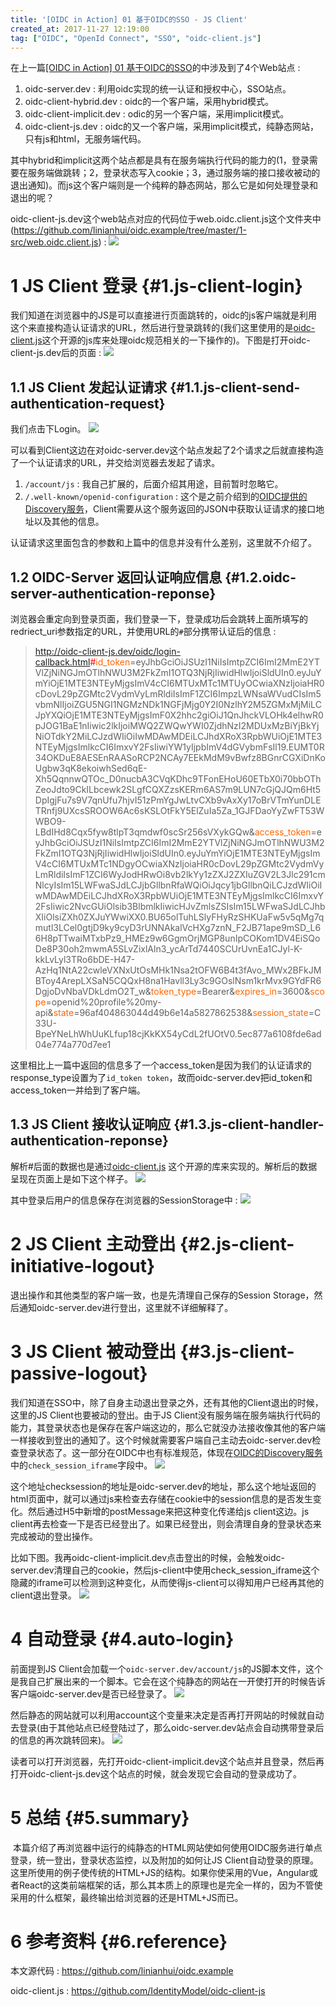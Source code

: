 ```yaml
---
title: '[OIDC in Action] 01 基于OIDC的SSO - JS Client'
created_at: 2017-11-27 12:19:00
tag: ["OIDC", "OpenId Connect", "SSO", "oidc-client.js"]
---
```


在上一篇[[OIDC in Action] 01 基于OIDC的SSO][01]的中涉及到了4个Web站点 : 

1. oidc-server.dev : 利用oidc实现的统一认证和授权中心，SSO站点。
2. oidc-client-hybrid.dev : oidc的一个客户端，采用hybrid模式。
3. oidc-client-implicit.dev : odic的另一个客户端，采用implicit模式。
4. oidc-client-js.dev : oidc的又一个客户端，采用implicit模式，纯静态网站，只有js和html，无服务端代码。

其中hybrid和implicit这两个站点都是具有在服务端执行代码的能力的(1，登录需要在服务端做跳转；2，登录状态写入cookie；3，通过服务端的接口接收被动的退出通知)。而js这个客户端则是一个纯粹的静态网站，那么它是如何处理登录和退出的呢？

oidc-client-js.dev这个web站点对应的代码位于web.oidc.client.js这个文件夹中(<https://github.com/linianhui/oidc.example/tree/master/1-src/web.oidc.client.js>) : 
![](0.png)

# 1 JS Client 登录 {#1.js-client-login}

我们知道在浏览器中的JS是可以直接进行页面跳转的，oidc的js客户端就是利用这个来直接构造认证请求的URL，然后进行登录跳转的(我们这里使用的是[oidc-client.js](https://github.com/IdentityModel/oidc-client-js)这个开源的js库来处理oidc规范相关的一下操作的)。下图是打开oidc-client-js.dev后的页面 : 
![](1.0.png)

## 1.1 JS Client 发起认证请求 {#1.1.js-client-send-authentication-request}

我们点击下Login。
![](1.1.0.png)

可以看到Client这边在对oidc-server.dev这个站点发起了2个请求之后就直接构造了一个认证请求的URL，并交给浏览器去发起了请求。

1. `/account/js` : 我自己扩展的，后面介绍其用途，目前暂时忽略它。
2. `/.well-known/openid-configuration` : 这个是之前介绍到的[OIDC提供的Discovery服务][authc-and-authz-oidc-discovery]，Client需要从这个服务返回的JSON中获取认证请求的接口地址以及其他的信息。

认证请求这里面包含的参数和上篇中的信息并没有什么差别，这里就不介绍了。

## 1.2 OIDC-Server 返回认证响应信息 {#1.2.oidc-server-authentication-reponse}

浏览器会重定向到登录页面，我们登录一下，登录成功后会跳转上面所填写的redriect_uri参数指定的URL，并使用URL的`#`部分携带认证后的信息 : 

> http://oidc-client-js.dev/oidc/login-callback.html<span style="color: #ff0000;">#</span><span style="color: #ff6600;">id_token</span>=eyJhbGciOiJSUzI1NiIsImtpZCI6ImI2MmE2YTVlZjNiNGJmOTlhNWU3M2FkZmI1OTQ3NjRjIiwidHlwIjoiSldUIn0.eyJuYmYiOjE1MTE3NTEyMjgsImV4cCI6MTUxMTc1MTUyOCwiaXNzIjoiaHR0cDovL29pZGMtc2VydmVyLmRldiIsImF1ZCI6ImpzLWNsaWVudCIsIm5vbmNlIjoiZGU5NGI1NGMzNDk1NGFjMjg0Y2I0NzlhY2M5ZGMxMjMiLCJpYXQiOjE1MTE3NTEyMjgsImF0X2hhc2giOiJ1QnJhckVLOHk4elhwR0pJOG1BaE1nIiwic2lkIjoiMWQ2ZWQwYWI0ZjdhNzI2MDUxMzBiYjBkYjNiOTdkY2MiLCJzdWIiOiIwMDAwMDEiLCJhdXRoX3RpbWUiOjE1MTE3NTEyMjgsImlkcCI6ImxvY2FsIiwiYW1yIjpbImV4dGVybmFsIl19.EUMT0R34OKDuE8AESEnRAASoRCP2NCAy7EEkMdM9vBwfz8BGnrCGXiDnKoUgbw3qK8ekoiwhSed6qE-Xh5QqnnwQTOc_D0nucbA3CVqKDhc9TFonEHoU60ETbX0i70bbOThZeoJdto9CkILbcewk2SLgfCQXZzsKERm6AS7m9LUN7cGjQJQm6Ht5DpIgjFu7s9V7qnUfu7hjvI51zPmYgJwLtvCXb9vAxXy17oBrVTmYunDLETRnfj9UXcsSROOW6Ac6sKSLOtFkY5ElZuIa5Za_1GJFDaoYyZwFT53WWBO9-LBdIHd8Cqx5fyw8tlpT3qmdwf0scSr256sVXykGQw&amp;<span style="color: #ff6600;">access_token</span>=eyJhbGciOiJSUzI1NiIsImtpZCI6ImI2MmE2YTVlZjNiNGJmOTlhNWU3M2FkZmI1OTQ3NjRjIiwidHlwIjoiSldUIn0.eyJuYmYiOjE1MTE3NTEyMjgsImV4cCI6MTUxMTc1NDgyOCwiaXNzIjoiaHR0cDovL29pZGMtc2VydmVyLmRldiIsImF1ZCI6WyJodHRwOi8vb2lkYy1zZXJ2ZXIuZGV2L3Jlc291cmNlcyIsIm15LWFwaSJdLCJjbGllbnRfaWQiOiJqcy1jbGllbnQiLCJzdWIiOiIwMDAwMDEiLCJhdXRoX3RpbWUiOjE1MTE3NTEyMjgsImlkcCI6ImxvY2FsIiwic2NvcGUiOlsib3BlbmlkIiwicHJvZmlsZSIsIm15LWFwaSJdLCJhbXIiOlsiZXh0ZXJuYWwiXX0.BU65olTuhLSlyFHyRzSHKUaFw5v5qMg7qmutl3LCel0gtjD9ky9cyD3rUNNAkalVcHXg7znN_F2JB71ape9mSD_L66H8pTTwaiMTxbPz9_HMEz9w6GgmOrjMGP8unIpCOKom1DV4EiSQoDe8P30oh2mwmA5SLvZixlAln3_ycArTd7440SCUrUvnEa1CJyl-K-kkLvLyl3TRo6bDE-H47-AzHq1NtA22cwleVXNxUtOsMHk1Nsa2tOFW6B4t3fAvo_MWx2BFkJMBToy4ArepLXSaN5CQQxH8na1Havll3Ly3c9GOslNsm1krMvx9GYdFR6DgjoDvNbaVDkLdmO2T_w&amp;<span style="color: #ff6600;">token_type</span>=Bearer&amp;<span style="color: #ff6600;">expires_in</span>=3600&amp;<span style="color: #ff6600;">scope</span>=openid%20profile%20my-api&amp;<span style="color: #ff6600;">state</span>=96af404863044d49b6e14a5827862538&amp;<span style="color: #ff6600;">session_state</span>=C33U-BpeYNeLhWhUuKLfup18cjKkKX54yCdL2fUOtV0.5ec877a6108fde6ad04e774a770d7ee1

这里相比上一篇中返回的信息多了一个access_token是因为我们的认证请求的response_type设置为了`id_token token`，故而oidc-server.dev把id_token和access_token一并给到了客户端。

## 1.3 JS Client 接收认证响应 {#1.3.js-client-handler-authentication-reponse}

解析#后面的数据也是通过[oidc-client.js](https://github.com/IdentityModel/oidc-client-js) 这个开源的库来实现的。解析后的数据呈现在页面上是如下这个样子。
![](1.3.0.png)

其中登录后用户的信息保存在浏览器的SessionStorage中 : 
![](1.3.1.png)

# 2 JS Client 主动登出 {#2.js-client-initiative-logout}

退出操作和其他类型的客户端一致，也是先清理自己保存的Session Storage，然后通知oidc-server.dev进行登出，这里就不详细解释了。

# 3 JS Client 被动登出 {#3.js-client-passive-logout}

我们知道在SSO中，除了自身主动退出登录之外，还有其他的Client退出的时候，这里的JS Client也要被动的登出。由于JS Client没有服务端在服务端执行代码的能力，其登录状态也是保存在客户端这边的，那么它就没办法接收像其他的客户端一样接收到登出的通知了。这个时候就需要客户端自己主动去oidc-server.dev检查登录状态了。这一部分在OIDC中也有标准规范，体现在[OIDC的Discovery服务][authc-and-authz-oidc-discovery]中的`check_session_iframe`字段中。
![](3.0.png)

这个地址checksession的地址是oidc-server.dev的地址，那么这个地址返回的html页面中，就可以通过js来检查去存储在cookie中的session信息的是否发生变化。然后通过H5中新增的postMessage来把这种变化传递给js client这边。js client再去检查一下是否已经登出了。如果已经登出，则会清理自身的登录状态来完成被动的登出操作。

比如下图。我再oidc-client-implicit.dev点击登出的时候，会触发oidc-server.dev清理自己的cookie，然后js-client中使用check_session_iframe这个隐藏的iframe可以检测到这种变化，从而使得js-client可以得知用户已经再其他的client退出登录。
![](3.1.png)

# 4 自动登录 {#4.auto-login}

前面提到JS Client会加载一个`oidc-server.dev/account/js`的JS脚本文件，这个是我自己扩展出来的一个脚本。它会在这个纯静态的网站在一开使打开的时候告诉客户端oidc-server.dev是否已经登录了。
![](4.0.png)

然后静态的网站就可以利用account这个变量来决定是否再打开网站的时候就自动去登录(由于其他站点已经登陆过了，那么oidc-server.dev站点会自动携带登录后的信息的再次跳转回来)。
![](4.1.png)

读者可以打开浏览器，先打开oidc-client-implicit.dev这个站点并且登录，然后再打开oidc-client-js.dev这个站点的时候，就会发现它会自动的登录成功了。

# 5 总结 {#5.summary}

&nbsp;本篇介绍了再浏览器中运行的纯静态的HTML网站使如何使用OIDC服务进行单点登录，统一登出，登录状态监控，以及附加的如何让JS Client自动登录的原理。这里所使用的例子使传统的HTML+JS的结构。如果你使采用的Vue，Angular或者React的这类前端框架的话，那么其本质上的原理也是完全一样的，因为不管使采用的什么框架，最终输出给浏览器的还是HTML+JS而已。

# 6 参考资料 {#6.reference}

本文源代码 : https://github.com/linianhui/oidc.example

oidc-client.js : https://github.com/IdentityModel/oidc-client-js


[01]:../01-oidc-sso/

[authc-and-authz-oidc-discovery]:/authentication-and-authorization/05-openid-connect-extension/#1.oidc-discovery
